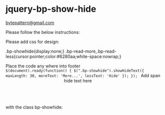 # jquery-bp-show-hide
bytepattern@gmail.com

Please follow the below instructions:

Please add css for design:

.bp-showhide{display:none;}
.bp-read-more,.bp-read-less{cursor:pointer;color:#6280aa;white-space:nowrap;}

Place the code any where into footer 
<code>
 $(document).ready(function() {
  $(".bp-showhide").showHideText({
    maxLength: 30,
    moreText: 'More...',
    lessText: 'Hide'
  });
});
</code>
Add span with the class bp-showhide:
<svg width="100" height="100" xmlns="http://www.w3.org/2000/svg">
<foreignObject width="100" height="100">
  <span class="bp-showhide"> hide text here </span>
</foreignObject>
</svg>

 

